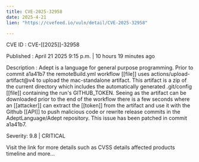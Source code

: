 ```yaml
---
title: CVE-2025-32958
date: 2025-4-21
lien: "https://cvefeed.io/vuln/detail/CVE-2025-32958"

---
```


CVE ID : CVE-[[2025]]-32958

Published :  April 21
2025
9:15 p.m. | 10 hours
19 minutes ago

Description : Adept is a language for general purpose programming. Prior to commit a1a41b7
the remoteBuild.yml workflow  [[file]] uses actions/upload-artifact@v4 to upload the mac-standalone artifact. This artifact is a zip of the current directory
which includes the automatically generated .git/config  [[file]] containing the run's GITHUB_TOKEN. Seeing as the artifact can be downloaded prior to the end of the workflow
there is a few seconds where an  [[attacker]] can extract the  [[token]] from the artifact and use it with the Github  [[API]] to push malicious code or rewrite release commits in the AdeptLanguage/Adept repository. This issue has been patched in commit a1a41b7.

Severity: 9.8 | CRITICAL

Visit the link for more details
such as CVSS details
affected products
timeline
and more...
